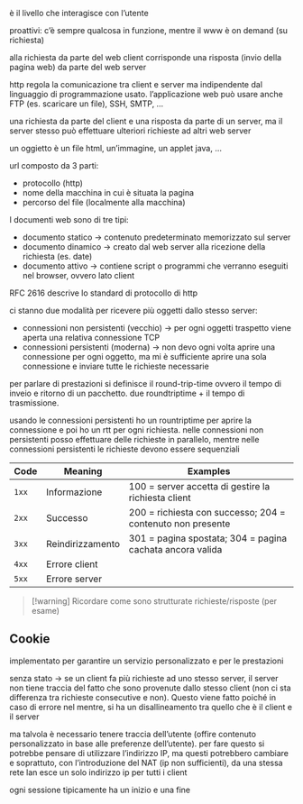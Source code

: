 è il livello  che interagisce con l’utente

proattivi: c’è sempre qualcosa in funzione, mentre il www è on demand (su richiesta)

alla richiesta da parte del web client corrisponde una risposta (invio della pagina web) da parte del web server

http regola la comunicazione tra client e server ma indipendente dal linguaggio di programmazione usato. l’applicazione web può usare anche FTP (es. scaricare un file), SSH, SMTP, …

una richiesta da parte del client e una risposta da parte di un server, ma il server stesso può effettuare ulteriori richieste ad altri web server

un oggietto è un file html, un’immagine, un applet java, …

url composto da 3 parti:
- protocollo (http)
- nome della macchina in cui è situata la pagina
- percorso del file (localmente alla macchina) 

I documenti web sono di tre tipi:
- documento statico → contenuto predeterminato memorizzato sul server
- documento dinamico → creato dal web server alla ricezione della richiesta (es. date)
- documento attivo → contiene script o programmi che verranno eseguiti nel browser, ovvero lato client

RFC 2616 descrive lo standard di protocollo di http

ci stanno due modalità per ricevere più oggetti dallo stesso server:
- connessioni non persistenti (vecchio) → per ogni oggetti traspetto viene aperta una relativa connessione TCP
- connessioni persistenti (moderna) → non devo ogni volta aprire una connessione per ogni oggetto, ma mi è sufficiente aprire una sola connessione e inviare tutte le richieste necessarie

per parlare di prestazioni si definisce il round-trip-time ovvero il tempo di inveio e ritorno di un pacchetto. due roundtriptime + il tempo di trasmissione.

usando le connessioni persistenti ho un rountriptime per aprire la connessione e poi ho un rtt per ogni richiesta. nelle connessioni non persistenti posso effettuare delle richieste in parallelo, mentre nelle connessioni persistenti le richieste devono essere sequenziali


| Code  | Meaning          | Examples                                                   |
| ----- | ---------------- | ---------------------------------------------------------- |
| `1xx` | Informazione     | 100 = server accetta di gestire la richiesta client        |
| `2xx` | Successo         | 200 = richiesta con successo; 204 = contenuto non presente |
| `3xx` | Reindirizzamento | 301 = pagina spostata; 304 = pagina cachata ancora valida  |
| `4xx` | Errore client    |                                                            |
| `5xx` | Errore server    |                                                            |

>[!warning] Ricordare come sono strutturate richieste/risposte (per esame)

## Cookie
implementato per garantire un servizio personalizzato e per le prestazioni

senza stato → se un client fa più richieste ad uno stesso server, il server non tiene traccia del fatto che sono provenute dallo stesso client (non ci sta differenza tra richieste consecutive e non). Questo viene fatto poiché in caso di errore nel mentre, si ha un disallineamento tra quello che è il client e il server

ma talvola è necessario tenere traccia dell’utente (offire contenuto personalizzato in base alle preferenze dell’utente). per fare questo si potrebbe pensare di utilizzare l’indirizzo IP, ma questi potrebbero cambiare e soprattuto, con l’introduzione del NAT (ip non sufficienti), da una stessa rete lan esce un solo indirizzo ip per tutti i client

ogni sessione tipicamente ha un inizio e una fine

